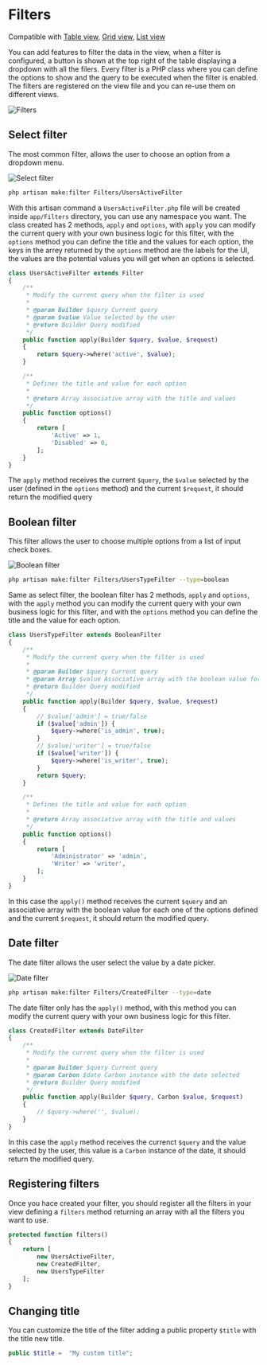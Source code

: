 # Filters

Compatible with [Table view](/table-view), [Grid view](/grid-view), [List view](/list-view)

You can add features to filter the data in the view, when a filter is configured, a button is shown at the top right of the table displaying a dropdown with all the filers. Every filter is a PHP class where you can define the options to show and the query to be executed when the filter is enabled. The filters are registered on the view file and you can re-use them on different views.

![Filters](/img/docs/filters.png)

## Select filter

The most common filter, allows the user to choose an option from a dropdown menu.

![Select filter](/img/docs/select.png)

```bash
php artisan make:filter Filters/UsersActiveFilter
```

With this artisan command a `UsersActiveFilter.php` file will be created inside `app/Filters` directory, you can use any namespace you want. The class created has 2 methods, `apply` and `options`, with `apply` you can modify the current query with your own business logic for this filter, with the `options` method you can define the title and the values for each option, the keys in the arrey returned by the `options` method are the labels for the UI, the values are the potential values you will get when an options is selected.

```php
class UsersActiveFilter extends Filter
{
    /**
     * Modify the current query when the filter is used
     *
     * @param Builder $query Current query
     * @param $value Value selected by the user
     * @return Builder Query modified
     */
    public function apply(Builder $query, $value, $request)
    {
        return $query->where('active', $value);
    }

    /**
     * Defines the title and value for each option
     *
     * @return Array associative array with the title and values
     */
    public function options()
    {
        return [
            'Active' => 1,
            'Disabled' => 0,
        ];
    }
}
```
The `apply` method receives the current `$query`, the `$value` selected by the user (defined in the `options` method) and the current `$request`, it should return the modified query

## Boolean filter
This filter allows the user to choose multiple options from a list of input check boxes.

![Boolean filter](/img/docs/boolean.png)

```bash
php artisan make:filter Filters/UsersTypeFilter --type=boolean
```

Same as select filter, the boolean filter has 2 methods, `apply` and `options`, with the `apply` method you can modify the current query with your own business logic for this filter, and with the `options` method you can define the title and the value for each option.

```php
class UsersTypeFilter extends BooleanFilter
{
    /**
     * Modify the current query when the filter is used
     *
     * @param Builder $query Current query
     * @param Array $value Associative array with the boolean value for each of the options
     * @return Builder Query modified
     */
    public function apply(Builder $query, $value, $request)
    {
        // $value['admin'] = true/false
        if ($value['admin']) {
            $query->where('is_admin', true);
        }
        // $value['writer'] = true/false
        if ($value['writer']) {
            $query->where('is_writer', true);
        }
        return $query;
    }

    /**
     * Defines the title and value for each option
     *
     * @return Array associative array with the title and values
     */
    public function options()
    {
        return [
            'Administrator' => 'admin',
            'Writer' => 'writer',
        ];
    }
}
```

In this case the `apply()` method receives the current `$query` and an associative array with the boolean value for each one of the options defined and the current `$request`, it should return the modified query.

## Date filter

The date filter allows the user select the value by a date picker.

![Date filter](/img/docs/date.png)

```bash
php artisan make:filter Filters/CreatedFilter --type=date
```

The date filter only has the `apply()` method, with this method you can modify the current query with your own business logic for this filter.

```php
class CreatedFilter extends DateFilter
{
    /**
     * Modify the current query when the filter is used
     *
     * @param Builder $query Current query
     * @param Carbon $date Carbon instance with the date selected
     * @return Builder Query modified
     */
    public function apply(Builder $query, Carbon $value, $request)
    {
        // $query->where('', $value);
    }
}
```

In this case the `apply` method receives the currenct `$query` and the value selected by the user, this value is a `Carbon` instance of the date, it should return the modified query.

## Registering filters
Once you hace created your filter, you should register all the filters in your view defining a `filters` method returning an array with all the filters you want to use.

```php
protected function filters()
{
    return [
        new UsersActiveFilter,
        new CreatedFilter,
        new UsersTypeFilter
    ];
}
```

## Changing title
You can customize the title of the filter adding a public property `$title` with the title new title.

```php
public $title =  "My custom title";
```
